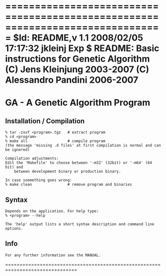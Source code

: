 ===============================================================================
$Id: README,v 1.1 2008/02/05 17:17:32 jkleinj Exp $
README: Basic instructions for Genetic Algorithm
(C) Jens Kleinjung 2003-2007
(C) Alessandro Pandini 2006-2007
===============================================================================

GA - A Genetic Algorithm Program
================================

Installation / Compilation
--------------------------
    % tar -zxvf <program>.tgz	# extract program
    % cd <program>
    % make all					# compile program
	(the message 'missing .d files' at first compilation is normal and can be ignored)

	Compilation adjustments:
	Edit the 'Makefile' to choose between '-m32' (32bit) or '-m64' (64 bit) and
		between development binary or production binary.

	In case soemething goes wrong:
	% make clean				# remove program and binaries


Syntax
------
	Depends on the application. For help type:
	% <program> --help

	The 'help' output lists a short syntax description and command line options. 
	

Info
----
	For any further information see the MANUAL.

===============================================================================

